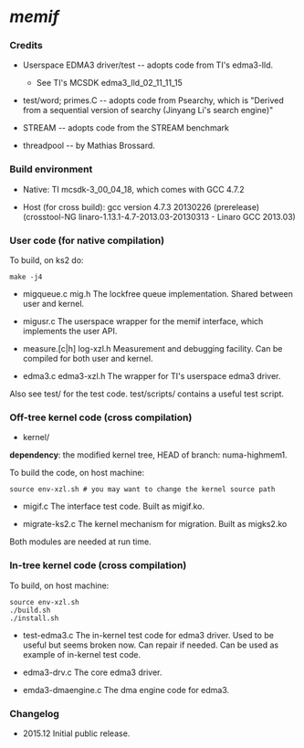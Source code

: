 # *memif*

### Credits

* Userspace EDMA3 driver/test -- adopts code from TI's edma3-lld.
  * See TI's MCSDK edma3_lld_02_11_11_15

* test/word; primes.C -- adopts code from Psearchy, which is
	"Derived from a sequential version of searchy (Jinyang Li's search engine)"

* STREAM -- adopts code from the STREAM benchmark

* threadpool -- by Mathias Brossard.

### Build environment

* Native: TI mcsdk-3_00_04_18, which comes with GCC 4.7.2

* Host (for cross build):
    gcc version 4.7.3 20130226 (prerelease) (crosstool-NG linaro-1.13.1-4.7-2013.03-20130313 - Linaro GCC 2013.03)

### User code (for native compilation)

To build, on ks2 do:

    make -j4

* migqueue.c mig.h
  The lockfree queue implementation. Shared between user and kernel.

* migusr.c
  The userspace wrapper for the memif interface, which implements the user API.

* measure.[c|h] log-xzl.h
  Measurement and debugging facility. Can be compiled for both user and kernel.

* edma3.c edma3-xzl.h
  The wrapper for TI's userspace edma3 driver.

Also see test/ for the test code. test/scripts/ contains a useful test script.

### Off-tree kernel code (cross compilation)

* kernel/

**dependency**: the modified kernel tree, HEAD of branch: numa-highmem1.

To build the code, on host machine:

    source env-xzl.sh # you may want to change the kernel source path

* migif.c
  The interface test code. Built as migif.ko.

* migrate-ks2.c
  The kernel mechanism for migration. Built as migks2.ko

Both modules are needed at run time.

### In-tree kernel code (cross compilation)

To build, on host machine:

    source env-xzl.sh
    ./build.sh
    ./install.sh

* test-edma3.c
  The in-kernel test code for edma3 driver. Used to be useful but seems broken now.
  Can repair if needed.
  Can be used as example of in-kernel test code.

* edma3-drv.c
  The core edma3 driver.

* emda3-dmaengine.c
  The dma engine code for edma3.

### Changelog

* 2015.12 Initial public release.









